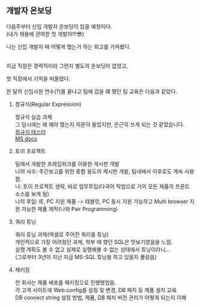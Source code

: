 ## 개발자 온보딩

다음주부터 신입 개발자 온보딩이 있을 예정이다.<br>
(내가 채용에 관여한 첫 개발자!!!😎)<br>

나는 신입 개발자 때 어떻게 했는가 하는 회고를 가져봤다.<br><br>

지금 직장은 경력직이라 그런지 별도의 온보딩이 없었고,<br>

첫 직장에서 기억을 떠올렸다.<br>

한 달의 신입사원 연수(?)를 끝나고 팀에 갔을 떄 했던 팀 교육은 다음과 같았다.

1. 정규식(Regular Expression)
   
   정규식 실습 과제<br>
   그 당시에는 왜 해야 했는지 의문이 들었지만, 은근히 쓰게 되는 것 같았습니다.<br>
   [정규식 테스터](http://regexstorm.net/tester)<br>
   [MS docs](https://docs.microsoft.com/en-us/dotnet/standard/base-types/regular-expression-language-quick-reference)

2. 토이 프로젝트
   
   팀에서 개발한 프레임워크를 이용한 게시판 개발<br>
   나의 사수: 주간보고를 위한 종합 용도의 게시판 개발, 팀내에서 이후로도 계속 사용함.<br>
   나: 토이 프로젝트 생략, 바로 업무투입(다국어 작업으로 거의 모든 제품의 프론트 소스를 보게 됨)<br>
   나의 후임: IE, PC 지원 제품 -> 태블릿, PC 동시 지원 가능하고 Multi browser 지원 가능한 제품 제작(나와 Pair Programming)<br> 

3. 쿼리 튜닝
   
   쿼리 튜닝 과제(엑셀로 주어진 쿼리를 튜닝)<br>
   개인적으로 가장 어려웠던 과제, 학부 때 했던 SQL은 맛보기였음을 느낌.<br>
   실행 계획도 볼 수 없고 실제로 실행해볼 수 없는 상태에서 튜닝이라니...<br>
   (그로부터 3년이 지난 지금 MS-SQL 튜닝을 하고 있을지 몰랐음)

4. 패키징
   
   전 회사는 제품 배포를 패키징으로 진행했었음.<br>
   각 고객 사이트에 Web.config를 설정 및 변경, DB 패치 등 제품 설치 교육<br>
   DB connect string 설정 방법, 제품, DB 패치 버전 관리가 어떻게 되는지 이해<br>